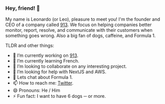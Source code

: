 ### Hey, friend! 👋
My name is Leonardo (or Leo), pleasure to meet you! I'm the founder and CEO of a company called [913](https://913hq.com). We focus on helping companies better monitor, report, resolve, and communicate with their customers when something goes wrong. Also a big fan of dogs, caffeine, and Formula 1.

<!--
**leodrummond/leodrummond** is a ✨ _special_ ✨ repository because its `README.md` (this file) appears on your GitHub profile. -->

TLDR and other things:
- 🔭 I’m currently working on [913](https://www.913hq.com).
- 🌱 I’m currently learning French.
- 👯 I’m looking to collaborate on any interesting project.
- 🤔 I’m looking for help with NextJS and AWS.
- 💬 Lets chat about Formula 1.
- 📫 How to reach me: [Twitter](https://twitter.com/leomdrummond).
- 😄 Pronouns: He / Him
- ⚡ Fun fact: I want to have 6 dogs ─ or more.
